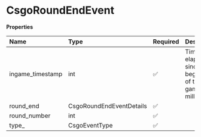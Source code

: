 # CsgoRoundEndEvent

**Properties**

| Name             | Type                     | Required | Description                                                   |
| :--------------- | :----------------------- | :------- | :------------------------------------------------------------ |
| ingame_timestamp | int                      | ✅       | Time elapsed since the beginning of the game, in milliseconds |
| round_end        | CsgoRoundEndEventDetails | ✅       |                                                               |
| round_number     | int                      | ✅       |                                                               |
| type\_           | CsgoEventType            | ✅       |                                                               |

<!-- This file was generated by liblab | https://liblab.com/ -->

